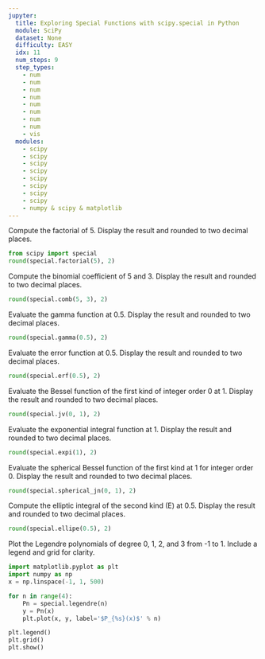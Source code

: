 ```yaml
---
jupyter:
  title: Exploring Special Functions with scipy.special in Python
  module: SciPy
  dataset: None
  difficulty: EASY
  idx: 11
  num_steps: 9
  step_types:
    - num
    - num
    - num
    - num
    - num
    - num
    - num
    - num
    - vis
  modules: 
    - scipy
    - scipy
    - scipy
    - scipy
    - scipy
    - scipy
    - scipy
    - scipy
    - numpy & scipy & matplotlib
---
```


Compute the factorial of 5. Display the result and rounded to two decimal places.
```python
from scipy import special
round(special.factorial(5), 2)
```

Compute the binomial coefficient of 5 and 3. Display the result and rounded to two decimal places.
```python
round(special.comb(5, 3), 2)
```

Evaluate the gamma function at 0.5. Display the result and rounded to two decimal places.
```python
round(special.gamma(0.5), 2)
```

Evaluate the error function at 0.5. Display the result and rounded to two decimal places.
```python
round(special.erf(0.5), 2)
```

Evaluate the Bessel function of the first kind of integer order 0 at 1. Display the result and rounded to two decimal places.
```python
round(special.jv(0, 1), 2)
```

Evaluate the exponential integral function at 1. Display the result and rounded to two decimal places.
```python
round(special.expi(1), 2)
```

Evaluate the spherical Bessel function of the first kind at 1 for integer order 0. Display the result and rounded to two decimal places.
```python
round(special.spherical_jn(0, 1), 2)
```

Compute the elliptic integral of the second kind (E) at 0.5. Display the result and rounded to two decimal places.
```python
round(special.ellipe(0.5), 2)
```

Plot the Legendre polynomials of degree 0, 1, 2, and 3 from -1 to 1. Include a legend and grid for clarity.
```python
import matplotlib.pyplot as plt
import numpy as np
x = np.linspace(-1, 1, 500)

for n in range(4):
    Pn = special.legendre(n)
    y = Pn(x)
    plt.plot(x, y, label='$P_{%s}(x)$' % n)

plt.legend()
plt.grid()
plt.show()
```
